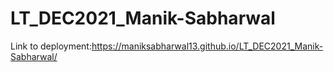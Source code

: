 # LT_DEC2021_Manik-Sabharwal
Link to deployment:https://maniksabharwal13.github.io/LT_DEC2021_Manik-Sabharwal/
